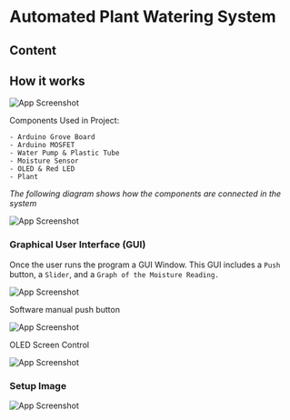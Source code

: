 # Automated Plant Watering System


## Content 



## How it works  

![App Screenshot](https://media.giphy.com/media/w6kq9zq2x0usB4EdO9/giphy.gif)

Components Used in Project: 

```
- Arduino Grove Board
- Arduino MOSFET
- Water Pump & Plastic Tube
- Moisture Sensor
- OLED & Red LED
- Plant 
```

*The following diagram shows how the components are connected in the system*

![App Screenshot](https://i.imgur.com/VAEyiEp.png?1)



### Graphical User Interface (GUI) 

Once the user runs the program a GUI Window. This GUI includes a `Push` button, a `Slider`, and a `Graph of the Moisture Reading.` 

![App Screenshot](https://media.giphy.com/media/cdU2laAdhWEQoAVwZw/giphy-downsized-large.gif)

Software manual push button 

![App Screenshot](https://media.giphy.com/media/yG8vojuakb8mnvIHWj/giphy-downsized-large.gif)

OLED Screen Control

![App Screenshot](https://i.imgur.com/YBAGc7Y.jpg)

### Setup Image

![App Screenshot](https://i.imgur.com/wnaGpqT.png)


